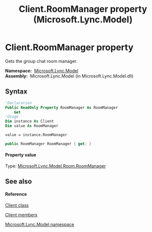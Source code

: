 ﻿---
title: Client.RoomManager property  (Microsoft.Lync.Model)
TOCTitle: 'RoomManager property '
ms:assetid: P:Microsoft.Lync.Model.Client.RoomManager_DI_3_UC_OCS14MrefLyncWPF
ms:mtpsurl: https://msdn.microsoft.com/en-us/library/microsoft.lync.model.client.roommanager_di_3_uc_ocs14mreflyncwpf(v=office.15)
ms:contentKeyID: 48596345
ms.date: 07/28/2014
mtps_version: v=office.15
f1_keywords:
- Microsoft.Lync.Model.Client.RoomManager
dev_langs:
- CSharp
- JScript
- VB
- other
---

# Client.RoomManager property

Gets the group chat room manager.

**Namespace:**  [Microsoft.Lync.Model](microsoft-lync-model-namespace_2.md)  
**Assembly:**  Microsoft.Lync.Model (in Microsoft.Lync.Model.dll)

## Syntax

``` vb
'Declaration
Public ReadOnly Property RoomManager As RoomManager
    Get
'Usage
Dim instance As Client
Dim value As RoomManager

value = instance.RoomManager
```

``` csharp
public RoomManager RoomManager { get; }
```

#### Property value

Type: [Microsoft.Lync.Model.Room.RoomManager](roommanager-class-microsoft-lync-model-room_2.md)  

## See also

#### Reference

[Client class](client-class-microsoft-lync-model_2.md)

[Client members](client-members-microsoft-lync-model_2.md)

[Microsoft.Lync.Model namespace](microsoft-lync-model-namespace_2.md)

